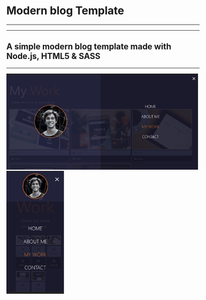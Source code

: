 # Modern blog Template

---

---
## A simple modern blog template made with Node.js, HTML5 & SASS
---
<img src="dist/img/screenshot1.jpg" width=500> <img src="dist/img/screenshot2.jpg" width=150>
